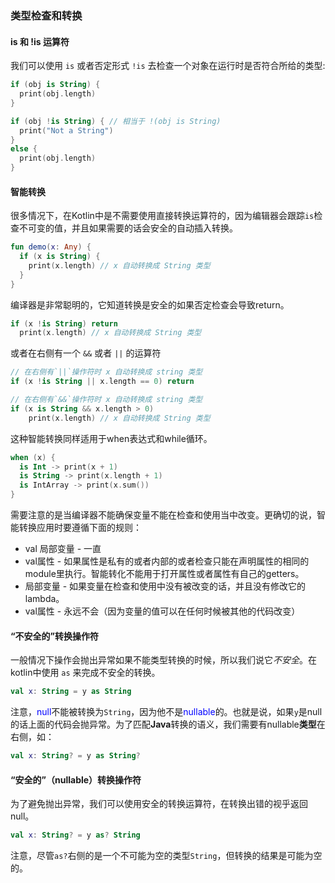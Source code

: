 ### 类型检查和转换
#### is 和 !is 运算符
我们可以使用 `is` 或者否定形式 `!is` 去检查一个对象在运行时是否符合所给的类型:

```Kotlin
if (obj is String) {
  print(obj.length)
}

if (obj !is String) { // 相当于 !(obj is String)
  print("Not a String")
}
else {
  print(obj.length)
}
```
#### 智能转换
很多情况下，在Kotlin中是不需要使用直接转换运算符的，因为编辑器会跟踪`is`检查不可变的值，并且如果需要的话会安全的自动插入转换。

```Kotlin
fun demo(x: Any) {
  if (x is String) {
    print(x.length) // x 自动转换成 String 类型
  }
}
```
编译器是非常聪明的，它知道转换是安全的如果否定检查会导致return。

```Kotlin
if (x !is String) return
  print(x.length) // x 自动转换成 String 类型
```
或者在右侧有一个 `&&` 或者 `||` 的运算符

```Kotlin
// 在右侧有`||`操作符时 x 自动转换成 string 类型
if (x !is String || x.length == 0) return

// 在右侧有`&&`操作符时 x 自动转换成 string 类型
if (x is String && x.length > 0)
    print(x.length) // x 自动转换成 String 类型
```
这种智能转换同样适用于when表达式和while循环。

```Kotlin
when (x) {
  is Int -> print(x + 1)
  is String -> print(x.length + 1)
  is IntArray -> print(x.sum())
}
```
需要注意的是当编译器不能确保变量不能在检查和使用当中改变。更确切的说，智能转换应用时要遵循下面的规则：

- val 局部变量 - 一直
- val属性 - 如果属性是私有的或者内部的或者检查只能在声明属性的相同的module里执行。智能转化不能用于打开属性或者属性有自己的getters。
- 局部变量 - 如果变量在检查和使用中没有被改变的话，并且没有修改它的lambda。
- val属性 - 永远不会（因为变量的值可以在任何时候被其他的代码改变）

#### “不安全的”转换操作符
一般情况下操作会抛出异常如果不能类型转换的时候，所以我们说它*不安全*。在kotlin中使用 `as` 来完成不安全的转换。

```Kotlin
val x: String = y as String
```
注意，<font color=blue>null</font>不能被转换为`String`，因为他不是<font color=blue>nullable</font>的。也就是说，如果`y`是null的话上面的代码会抛异常。为了匹配**Java**转换的语义，我们需要有nullable**类型**在右侧，如：

```Kotlin
val x: String? = y as String?
```
#### “安全的”（nullable）转换操作符
为了避免抛出异常，我们可以使用安全的转换运算符，在转换出错的视乎返回null。

```Kotlin
val x: String? = y as? String
```
注意，尽管`as?`右侧的是一个不可能为空的类型`String`，但转换的结果是可能为空的。
